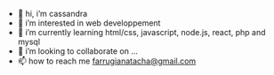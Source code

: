 - 👋 hi, i’m cassandra
- 👀 i’m interested in web developpement
- 🌱 i’m currently learning html/css, javascript, node.js, react, php and mysql
- 💞️ i’m looking to collaborate on ...
- 📫 how to reach me farrugianatacha@gmail.com

<!---
cassandrafrg/cassandrafrg is a ✨ special ✨ repository because its `README.md` (this file) appears on your GitHub profile.
You can click the Preview link to take a look at your changes.
--->
